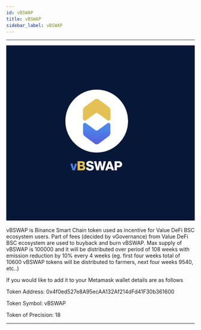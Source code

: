 ```yaml
---
id: vBSWAP
title: vBSWAP
sidebar_label: vBSWAP
---
```


---

![vbswap](img/vbswap.png)

vBSWAP is Binance Smart Chain token used as incentive for Value DeFi BSC ecosystem users.
Part of fees (decided by vGovernance) from Value DeFi BSC ecosystem are used to buyback and burn vBSWAP.
Max supply of vBSWAP is 100000 and it will be distributed over period of 108 weeks with emission reduction by 10% every 4 weeks
(eg. first four weeks total of 10600 vBSWAP tokens will be distributed to farmers, next four weeks 9540, etc..)

If you would like to add it to your Metamask wallet details are as follows

Token Address: 0x4f0ed527e8A95ecAA132Af214dFd41F30b361600

Token Symbol: vBSWAP

Token of Precision: 18

---
